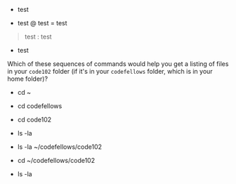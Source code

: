 * test
- test
@ test
= test
> test
: test
+ test

Which of these sequences of commands would help you get a listing of files in your `code102` folder (if it's in your `codefellows` folder, which is in your home folder)?

- cd ~
- cd codefellows
- cd code102
- ls -la

- ls -la ~/codefellows/code102 
  
- cd ~/codefellows/code102
- ls -la
